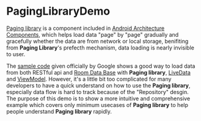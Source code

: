 # PagingLibraryDemo

[Paging library](https://developer.android.com/topic/libraries/architecture/paging/) is a component included in [Android Architecture Components](https://developer.android.com/topic/libraries/architecture/), which helps load data "page" by "page" gradually and gracefully whether the data are from network or local storage, benifiting from **Paging Library**'s prefecth mechanism, data loading is nearly invisible to user. 

The [sample code](https://github.com/googlesamples/android-architecture-components/tree/master/PagingWithNetworkSample) given officially by Google shows a good way to load data from both RESTful api and [Room Data Base](https://developer.android.com/topic/libraries/architecture/room) with **Paging library**, [LiveData](https://developer.android.com/topic/libraries/architecture/livedata) and [ViewModel](https://developer.android.com/topic/libraries/architecture/viewmodel). However, it's a little bit too complicated for many developers to have a quick understand on how to use the **Paging library**, especially data flow is hard to track because of the "Repository" desgin. The purpose of this demo is to show a more intuitive and comprehensive example which covers only minimum usecases of **Paging library** to help people understand **Paging library** rapidly.
